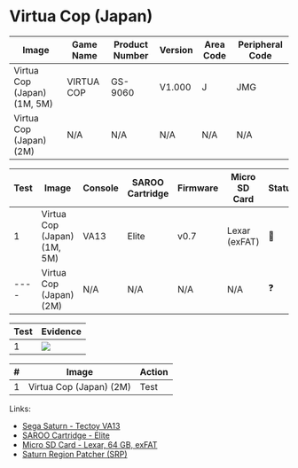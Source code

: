 # Virtua Cop (Japan)

| Image                       | Game Name  | Product Number | Version | Area Code | Peripheral Code |
| --------------------------- | ---------- | -------------- | ------- | --------- | --------------- |
| Virtua Cop (Japan) (1M, 5M) | VIRTUA COP | GS-9060        | V1.000  | J         | JMG             |
| Virtua Cop (Japan) (2M)     | N/A        | N/A            | N/A     | N/A       | N/A             |

| Test | Image                       | Console | SAROO Cartridge | Firmware | Micro SD Card | Status     | Time Played |
| ---- | --------------------------- | ------- | --------------- | -------- | ------------- | ---------- | ----------- |
| 1    | Virtua Cop (Japan) (1M, 5M) | VA13    | Elite           | v0.7     | Lexar (exFAT) | :100:      | 30 minutes  |
| ---- | Virtua Cop (Japan) (2M)     | N/A     | N/A             | N/A      | N/A           | :question: | N/A         |

| Test | Evidence                                                                                         |
| ---- | ------------------------------------------------------------------------------------------------ |
| 1    | [![](https://img.youtube.com/vi/0JdknU3AIlw/0.jpg)](https://www.youtube.com/watch?v=0JdknU3AIlw) |

| #   | Image                   | Action |
| --- | ----------------------- | ------ |
| 1   | Virtua Cop (Japan) (2M) | Test   |

Links:

- [Sega Saturn - Tectoy VA13](../../../../Info/Consoles/VA13/README.md)
- [SAROO Cartridge - Elite](../../../../Info/Cartridges/GuangzhouSanStarOnlineShop/1.6/README.md)
- [Micro SD Card - Lexar, 64 GB, exFAT](../../../../Info/SdCards/Lexar/64GB/exfat/README.md)
- [Saturn Region Patcher (SRP)](https://segaxtreme.net/resources/saturn-region-patcher.81/download)
